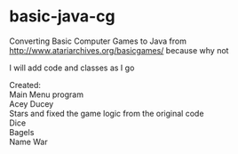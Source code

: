 # basic-java-cg

Converting Basic Computer Games to Java from http://www.atariarchives.org/basicgames/ because why not

I will add code and classes as I go

Created:  
 Main Menu program  
 Acey Ducey  
 Stars and fixed the game logic from the original code  
 Dice  
 Bagels  
 Name
 War  
